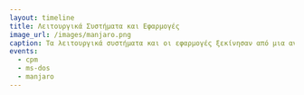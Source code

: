 ```yaml
---
layout: timeline 
title: Λειτουργικά Συστήματα και Εφαρμογές 
image_url: /images/manjaro.png
caption: Τα λειτουργικά συστήματα και οι εφαρμογές ξεκίνησαν από μια ανάγκη των προγραμματιστών αλλά τελικά έγιναν ένας κυρίαρχος τρόπος διάδρασης με τα προσωπικά συστήματα.  
events:
  - cpm 
  - ms-dos 
  - manjaro
---
```

